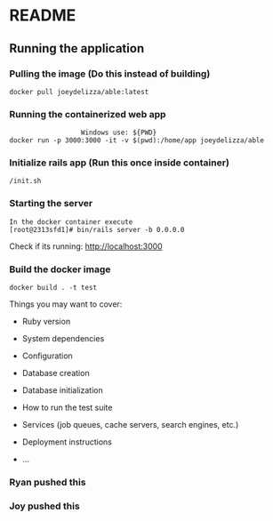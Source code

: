 # README

## Running the application

### Pulling the image (Do this instead of building)
```
docker pull joeydelizza/able:latest
```


### Running the containerized web app
```
                  Windows use: ${PWD}
docker run -p 3000:3000 -it -v $(pwd):/home/app joeydelizza/able
```

### Initialize rails app (Run this once inside container)
```
/init.sh
```

### Starting the server 
```
In the docker container execute
[root@2313sfd1]# bin/rails server -b 0.0.0.0
```
Check if its running: <http://localhost:3000>



### Build the docker image
``` 
docker build . -t test
```


Things you may want to cover:

* Ruby version

* System dependencies

* Configuration

* Database creation

* Database initialization

* How to run the test suite

* Services (job queues, cache servers, search engines, etc.)

* Deployment instructions

* ...


### Ryan pushed this
### Joy pushed this